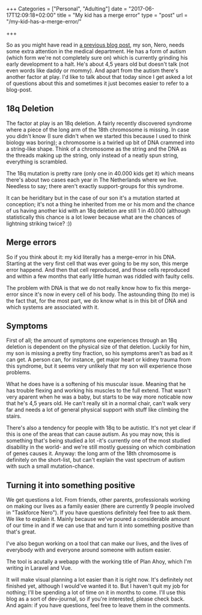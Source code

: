 +++
Categories = ["Personal", "Adulting"]
date = "2017-06-17T12:09:18+02:00"
title = "My kid has a merge error"
type = "post"
url = "/my-kid-has-a-merge-error/"

+++

So as you might have read in [a previous blog post]({{site.baseUrl}}/2017/06/07/time-for-something-new.html), my son, Nero, needs some extra attention in the medical department. He has a form of autism (which form we're not completely sure on) which is currently grinding his early development to a halt. He's about 4,5 years old but doesn't talk (not even words like daddy or mommy). And apart from the autism there's another factor at play. I'd like to talk about that today since I get asked a lot of questions about this and sometimes it just becomes easier to refer to a blog-post.

## 18q Deletion
The factor at play is an 18q deletion. A fairly recently discovered syndrome where a piece of the long arm of the 18th chromosome is missing. In case you didn't know (I sure didn't when we started this because I used to think biology was boring); a chromosome is a twirled up bit of DNA crammed into a string-like shape. Think of a chromosome as the string and the DNA as the threads making up the string, only instead of a neatly spun string, everything is scrambled.

The 18q mutation is pretty rare (only one in 40.000 kids get it) which means there's about two cases each year in The Netherlands where we live. Needless to say; there aren't exactly support-groups for this syndrome. 

It can be heriditary but in the case of our son it's a mutation started at conception; it's not a thing he inherited from me or his mom and the chance of us having another kid with an 18q deletion are still 1 in 40.000 (although statistically this chance is a lot lower because what are the chances of lightning striking twice? :))

## Merge errors
So if you think about it: my kid literally has a merge-error in his DNA. Starting at the very first cell that was ever going to be my son, this merge error happend. And then that cell reproduced, and those cells reproduced and within a few months that early little human was riddled with faulty cells.

The problem with DNA is that we do not really know how to fix this merge-error since it's now in every cell of his body. The astounding thing (to me) is the fact that, for the most part, we do know what is in this bit of DNA and which systems are associated with it.


## Symptoms
First of all; the amount of symptoms one experiences through an 18q deletion is dependent on the physical size of that deletion. Luckily for him, my son is missing a pretty tiny fraction, so his symptoms aren't as bad as it can get. A person can, for instance, get major heart or kidney trauma from this syndrome, but it seems very unlikely that my son will experience those problems.

What he does have is a softening of his muscular issue. Meaning that he has trouble flexing and working his muscles to the full extend. That wasn't very aparent when he was a baby, but starts to be way more noticable now that he's 4,5 years old. He can't really sit in a normal chair, can't walk very far and needs a lot of general physical support with stuff like climbing the stairs.

There's also a tendency for people with 18q to be autistic. It's not yet clear if this is one of the areas that can cause autism. As you may now, this is something that's being studied a lot -it's currently one of the most studied disability in the world- and we're still mostly guessing on which combination of genes causes it. Anyway: the long arm of the 18th chromosome is definitely on the short-list, but can't explain the vast spectrum of autism with such a small mutation-chance.


## Turning it into something positive
We get questions a lot. From friends, other parents, professionals working on making our lives as a family easier (there are currently 9 people involved in "Taskforce Nero"). If you have questions definitely feel free to ask them. We like to explain it. Mainly because we've poured a considerable amount of our time in and if we can use that and turn it into something positive than that's great.

I've also begun working on a tool that can make our lives, and the lives of everybody with and everyone around someone with autism easier. 

The tool is acutally a webapp with the working title of Plan Ahoy, which I'm writing in Laravel and Vue. 

It will make visual planning a lot easier than it is right now. It's definitely not finished yet, although I would've wanted it to. But I haven't quit my job for nothing; I'll be spending a lot of time on it in months to come. I'll use this blog as a sort of dev-journal, so if you're interested, please check back. And again: if you have questions, feel free to leave them in the comments. 


